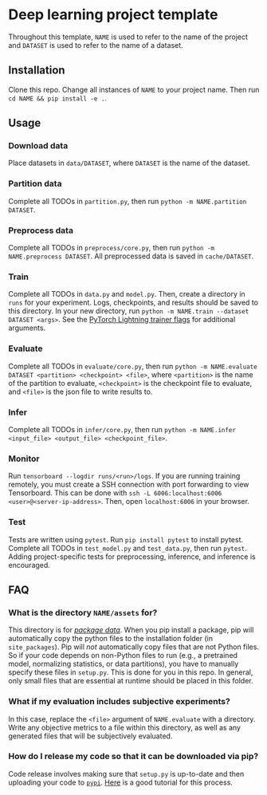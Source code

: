 # Deep learning project template

Throughout this template, `NAME` is used to refer to the name of the project
and `DATASET` is used to refer to the name of a dataset.


## Installation

Clone this repo. Change all instances of `NAME` to your project name.
Then run `cd NAME && pip install -e .`.

## Usage

### Download data

Place datasets in `data/DATASET`, where `DATASET` is the name of the dataset.


### Partition data

Complete all TODOs in `partition.py`, then run `python -m NAME.partition
DATASET`.


### Preprocess data

Complete all TODOs in `preprocess/core.py`, then run `python -m NAME.preprocess
DATASET`. All preprocessed data is saved in `cache/DATASET`.


### Train

Complete all TODOs in `data.py` and `model.py`. Then, create a directory in
`runs` for your experiment. Logs, checkpoints, and results should be saved to
this directory. In your new directory, run `python -m NAME.train --dataset
DATASET <args>`. See the [PyTorch Lightning trainer flags](https://pytorch-lightning.readthedocs.io/en/stable/trainer.html#trainer-flags)
for additional arguments.


### Evaluate

Complete all TODOs in `evaluate/core.py`, then run `python -m NAME.evaluate
DATASET <partition> <checkpoint> <file>`, where `<partition>` is the name of
the partition to evaluate, `<checkpoint>` is the checkpoint file to evaluate,
and `<file>` is the json file to write results to.


### Infer

Complete all TODOs in `infer/core.py`, then run `python -m NAME.infer
<input_file> <output_file> <checkpoint_file>`.


### Monitor

Run `tensorboard --logdir runs/<run>/logs`. If you are running training
remotely, you must create a SSH connection with port forwarding to view
Tensorboard. This can be done with `ssh -L 6006:localhost:6006
<user>@<server-ip-address>`. Then, open `localhost:6006` in your browser.


### Test

Tests are written using `pytest`. Run `pip install pytest` to install pytest.
Complete all TODOs in `test_model.py` and `test_data.py`, then run `pytest`.
Adding project-specific tests for preprocessing, inference, and inference is
encouraged.


## FAQ

### What is the directory `NAME/assets` for?

This directory is for
[_package data_](https://packaging.python.org/guides/distributing-packages-using-setuptools/#package-data).
When you pip install a package, pip will
automatically copy the python files to the installation folder (in
`site_packages`). Pip will _not_ automatically copy files that are not Python
files. So if your code depends on non-Python files to run (e.g., a pretrained
model, normalizing statistics, or data partitions), you have to manually
specify these files in `setup.py`. This is done for you in this repo. In
general, only small files that are essential at runtime should be placed in
this folder.


### What if my evaluation includes subjective experiments?

In this case, replace the `<file>` argument of `NAME.evaluate` with a
directory. Write any objective metrics to a file within this directory, as well
as any generated files that will be subjectively evaluated.


### How do I release my code so that it can be downloaded via pip?

Code release involves making sure that `setup.py` is up-to-date and then
uploading your code to [`pypi`](https://www.pypi.org).
[Here](https://packaging.python.org/tutorials/packaging-projects/) is a good
tutorial for this process.
